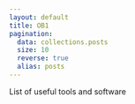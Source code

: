 ```yaml
---
layout: default
title: OB1
pagination:
  data: collections.posts
  size: 10
  reverse: true
  alias: posts
---
```


List of useful tools and software


